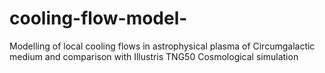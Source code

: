 # cooling-flow-model-
Modelling of local cooling flows in astrophysical plasma of Circumgalactic medium and comparison with Illustris TNG50 Cosmological simulation
